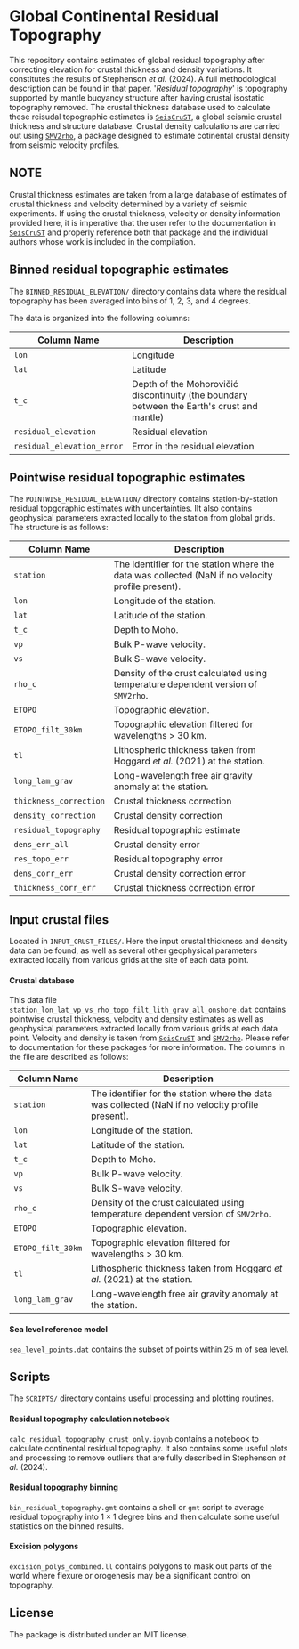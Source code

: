 # Global Continental Residual Topography

This repository contains estimates of global residual topography after correcting elevation for
crustal thickness and density variations.  It constitutes the results of Stephenson _et al._ (2024).
A full methodological description can be found in that paper.  '_Residual topography_' is topography supported by mantle buoyancy structure after having crustal isostatic topography removed.  The crustal thickness database used to calculate these reisudal topographic estimates is [`SeisCruST`](https://github.com/sstephenson2/SeisCRUST), a global seismic crustal thickness and structure database.  Crustal density calculations are carried out using [`SMV2rho`](https://github.com/sstephenson2/SMV2rho), a package designed to estimate cotinental crustal density from seismic velocity profiles.

## NOTE

Crustal thickness estimates are taken from a large database of estimates of crustal thickness and velocity determined by a variety of seismic experiments.  If using the crustal thickness, velocity or density information provided here, it is imperative that the user refer to the documentation in [`SeisCruST`](https://github.com/sstephenson2/SeisCRUST) and properly reference both that package and the individual authors whose work is included in the compilation.


## Binned residual topographic estimates

The `BINNED_RESIDUAL_ELEVATION/` directory contains data where the residual topography has been averaged into bins of 1, 2, 3, and 4 degrees. 

The data is organized into the following columns:

| Column Name | Description |
| --- | --- |
| `lon` | Longitude |
| `lat` | Latitude |
| `t_c` | Depth of the Mohorovičić discontinuity (the boundary between the Earth's crust and mantle) |
| `residual_elevation` | Residual elevation |
| `residual_elevation_error` | Error in the residual elevation |

## Pointwise residual topographic estimates

The `POINTWISE_RESIDUAL_ELEVATION/` directory contains station-by-station residual topgoraphic estimates with uncertainties.  IIt also contains geophysical parameters exracted locally to the station from global grids.  The structure is as follows:

| Column Name | Description |
| --- | --- |
| `station` | The identifier for the station where the data was collected (NaN if no velocity profile present). |
| `lon` | Longitude of the station. |
| `lat` | Latitude of the station. |
| `t_c` | Depth to Moho. |
| `vp` | Bulk P-wave velocity. |
| `vs` | Bulk S-wave velocity. |
| `rho_c` | Density of the crust calculated using temperature dependent version of `SMV2rho`. |
| `ETOPO` | Topographic elevation. |
| `ETOPO_filt_30km` | Topographic elevation filtered for wavelengths > 30 km. |
| `tl` | Lithospheric thickness taken from Hoggard _et al._ (2021) at the station. |
| `long_lam_grav` | Long-wavelength free air gravity anomaly at the station. |
| `thickness_correction` | Crustal thickness correction |
| `density_correction` | Crustal density correction |
| `residual_topography` | Residual topographic estimate |
| `dens_err_all` | Crustal density error |
| `res_topo_err` | Residual topography error |
| `dens_corr_err` | Crustal density correction error |
| `thickness_corr_err` | Crustal thickness correction error |

## Input crustal files

Located in `INPUT_CRUST_FILES/`.  Here the input crustal thickness and density data can be found, as well as several other geophysical parameters extracted locally from various grids at the site of each data point.

#### Crustal database

This data file `station_lon_lat_vp_vs_rho_topo_filt_lith_grav_all_onshore.dat` contains pointwise crustal thickness, velocity and density estimates as well as geophysical parameters extracted locally from various grids at each data point.  Velocity and density is taken from [`SeisCruST`](https://github.com/sstephenson2/SeisCRUST) and [`SMV2rho`](https://github.com/sstephenson2/SMV2rho).  Please refer to documentation for these packages for more information. The columns in the file are described as follows:

| Column Name | Description |
| --- | --- |
| `station` | The identifier for the station where the data was collected (NaN if no velocity profile present). |
| `lon` | Longitude of the station. |
| `lat` | Latitude of the station. |
| `t_c` | Depth to Moho. |
| `vp` | Bulk P-wave velocity. |
| `vs` | Bulk S-wave velocity. |
| `rho_c` | Density of the crust calculated using temperature dependent version of `SMV2rho`. |
| `ETOPO` | Topographic elevation. |
| `ETOPO_filt_30km` | Topographic elevation filtered for wavelengths > 30 km. |
| `tl` | Lithospheric thickness taken from Hoggard _et al._ (2021) at the station. |
| `long_lam_grav` | Long-wavelength free air gravity anomaly at the station. |

#### Sea level reference model

`sea_level_points.dat` contains the subset of points within 25 m of sea level.

## Scripts

The `SCRIPTS/` directory contains useful processing and plotting routines.

#### Residual topography calculation notebook

`calc_residual_topography_crust_only.ipynb` contains a notebook to calculate continental residual topography.  It also contains some useful plots and processing to remove outliers that are fully described in Stephenson _et al._ (2024).

#### Residual topography binning

`bin_residual_topography.gmt` contains a shell or `gmt` script to average residual topography into $1\times1$ degree bins and then calculate some useful statistics on the binned results.

#### Excision polygons

`excision_polys_combined.ll` contains polygons to mask out parts of the world where flexure or orogenesis may be a significant control on topography.

## License

The package is distributed under an MIT license.